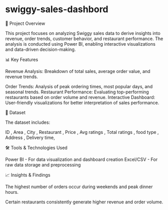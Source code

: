 # swiggy-sales-dashbord

📌 Project Overview

This project focuses on analyzing Swiggy sales data to derive insights into revenue, order trends, customer behavior, and restaurant performance. The analysis is conducted using Power BI, enabling interactive visualizations and data-driven decision-making.



📊 Key Features

Revenue Analysis: Breakdown of total sales, average order value, and revenue trends.

Order Trends: Analysis of peak ordering times, most popular days, and seasonal trends.
Restaurant Performance: Evaluating top-performing restaurants based on order volume and revenue.
Interactive Dashboard: User-friendly visualizations for better interpretation of sales performance.



📂 Dataset

The dataset includes:

ID	,
Area	,
City	,
Restaurant	,
Price	,
Avg ratings	,
Total ratings	,
food type	,
Address	,
Delivery time,


🛠️ Tools & Technologies Used

Power BI - For data visualization and dashboard creation
Excel/CSV - For raw data storage and preprocessing


📈 Insights & Findings

The highest number of orders occur during weekends and peak dinner hours.

Certain restaurants consistently generate higher revenue and order volume.
